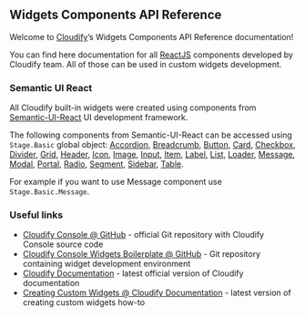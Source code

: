 ## Widgets Components API Reference
Welcome to [Cloudify](http://cloudify.co)’s Widgets Components API Reference documentation!

You can find here documentation for all [ReactJS](https://reactjs.org/) components developed by Cloudify team. All of those can be used in custom widgets development.

### Semantic UI React

All Cloudify built-in widgets were created using components from [Semantic-UI-React](http://react.semantic-ui.com/) UI development framework. 

The following components from Semantic-UI-React can be accessed using `Stage.Basic` global object: [Accordion](https://react.semantic-ui.com/modules/accordion), [Breadcrumb](https://react.semantic-ui.com/collections/breadcrumb), [Button](https://react.semantic-ui.com/elements/button), [Card](https://react.semantic-ui.com/views/card), [Checkbox](https://react.semantic-ui.com/modules/checkbox), [Divider](https://react.semantic-ui.com/elements/divider), [Grid](https://react.semantic-ui.com/collections/grid), [Header](https://react.semantic-ui.com/elements/header), [Icon](https://react.semantic-ui.com/elements/icon), [Image](https://react.semantic-ui.com/elements/image), [Input](https://react.semantic-ui.com/elements/input), [Item](https://react.semantic-ui.com/views/item), [Label](https://react.semantic-ui.com/elements/label), [List](https://react.semantic-ui.com/elements/list), [Loader](https://react.semantic-ui.com/elements/loader), [Message](https://react.semantic-ui.com/collections/message), [Modal](https://react.semantic-ui.com/modules/modal), [Portal](https://react.semantic-ui.com/addons/portal), [Radio](https://react.semantic-ui.com/addons/radio), [Segment](https://react.semantic-ui.com/elements/segment), [Sidebar](https://react.semantic-ui.com/modules/sidebar), [Table](https://react.semantic-ui.com/collections/table). 

For example if you want to use Message component use `Stage.Basic.Message`. 

### Useful links
- [Cloudify Console @ GitHub](https://github.com/cloudify-cosmo/cloudify-stage) - official Git repository with Cloudify Console source code
- [Cloudify Console Widgets Boilerplate @ GitHub](https://github.com/cloudify-cosmo/Cloudify-UI-Widget-boilerplate) - Git repository containing widget development environment  
- [Cloudify Documentation](http://docs.cloudify.co) - latest official version of Cloudify documentation
- [Creating Custom Widgets @ Cloudify Documentation](http://docs.cloudify.co/latest/developer/custom_console/custom-widgets/) - latest version of creating custom widgets how-to